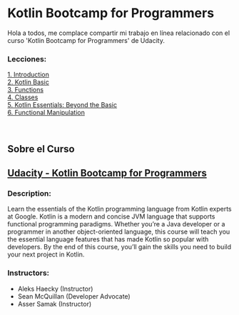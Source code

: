 # Kotlin Bootcamp for Programmers

Hola a todos, me complace compartir mi trabajo en línea relacionado con el curso 'Kotlin Bootcamp for Programmers' de Udacity.

### Lecciones:

[1. Introduction](https://github.com/BrathKennet/Udacity-Kotlin_Bootcamp/tree/master/src/main/kotlin/_1_Introduction) <br>
[2. Kotlin Basic](https://github.com/BrathKennet/Udacity-Kotlin_Bootcamp/tree/master/src/main/kotlin/_2_Kotlin_Basics) <br>
[3. Functions](https://github.com/BrathKennet/Udacity-Kotlin_Bootcamp/tree/master/src/main/kotlin/_3_Functions) <br>
[4. Classes](https://github.com/BrathKennet/Udacity-Kotlin_Bootcamp/tree/master/src/main/kotlin/_4_Classes) <br>
[5. Kotlin Essentials: Beyond the Basic](https://github.com/BrathKennet/Udacity-Kotlin_Bootcamp/tree/master/src/main/kotlin/_5_Kotlin_Essentials_Beyond_The_Basics) <br>
[6. Functional Manipulation](https://github.com/BrathKennet/Udacity-Kotlin_Bootcamp/tree/master/src/main/kotlin/_6_Functional_Manipulation)

<br>

## Sobre el Curso

## [Udacity - Kotlin Bootcamp for Programmers](https://www.udacity.com/course/kotlin-bootcamp-for-programmers--ud9011)

### Description:

Learn the essentials of the Kotlin programming language from Kotlin experts at Google.
Kotlin is a modern and concise JVM language that supports functional programming paradigms.
Whether you’re a Java developer or a programmer in another object-oriented language, this course will teach you
the essential language features that has made Kotlin so popular with developers. By the end of this course,
you’ll gain the skills you need to build your next project in Kotlin.

### Instructors:
* Aleks Haecky (Instructor)
* Sean McQuillan (Developer Advocate)
* Asser Samak (Instructor)
